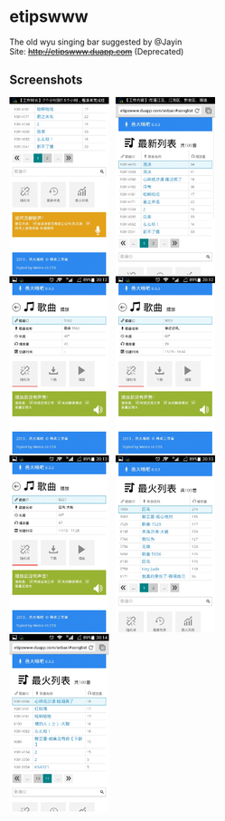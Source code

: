 # etipswww

The old wyu singing bar suggested by @Jayin<br>
Site: ~~<http://etipswww.duapp.com>~~ (Deprecated)

## Screenshots

<img width="176" src="screenshots/Screenshot_2014-03-26-20-12-22.jpeg">
&nbsp;
<img width="176" src="screenshots/Screenshot_2014-03-26-20-12-29.jpeg">
&nbsp;
<img width="176" src="screenshots/Screenshot_2014-03-26-20-12-44.jpeg">
&nbsp;
<img width="176" src="screenshots/Screenshot_2014-03-26-20-12-53.jpeg">

<img width="176" src="screenshots/Screenshot_2014-03-26-20-13-03.jpeg">
&nbsp;
<img width="176" src="screenshots/Screenshot_2014-03-26-20-13-22.jpeg">
&nbsp;
<img width="176" src="screenshots/Screenshot_2014-03-26-20-14-11.jpeg">
